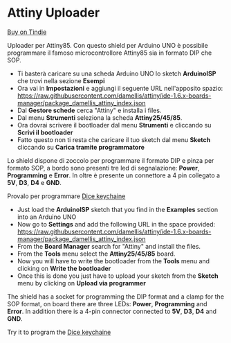 # Attiny Uploader

[Buy on Tindie](https://www.tindie.com/products/chris_maker_/attiny85-uploader/)

Uploader per Attiny85. Con questo shield per Arduino UNO è possibile programmare il famoso microcontrollore Attiny85 sia in formato DIP che SOP. 

- Ti basterà caricare su una scheda Arduino UNO lo sketch **ArduinoISP** che trovi nella sezione **Esempi** 
- Ora vai in **Impostazioni** e aggiungi il seguente URL nell'apposito spazio: 
https://raw.githubusercontent.com/damellis/attiny/ide-1.6.x-boards-manager/package_damellis_attiny_index.json
- Dal **Gestore schede** cerca "Attiny" e installa i files.
- Dal menu **Strumenti** seleziona la scheda **Attiny25/45/85**.
- Ora dovrai scrivere il bootloader dal menu **Strumenti** e cliccando su **Scrivi il bootloader**
- Fatto questo non ti resta che caricare il tuo sketch dal menu **Sketch** cliccando su **Carica tramite programmatore**

Lo shield dispone di zoccolo per programmare il formato DIP e pinza per formato SOP, a bordo sono presenti tre led di segnalazione: **Power**, **Programming** e **Error**. 
In oltre è presente un connettore a 4 pin collegato a **5V**, **D3**, **D4** e **GND**.


Provalo per programmare [Dice keychaine](https://www.tindie.com/products/chris_maker_/attiny85-keychain-dice/)


- Just load the **ArduinoISP** sketch that you find in the **Examples** section into an Arduino UNO
- Now go to **Settings** and add the following URL in the space provided:
https://raw.githubusercontent.com/damellis/attiny/ide-1.6.x-boards-manager/package_damellis_attiny_index.json
- From the **Board Manager** search for "Attiny" and install the files.
- From the **Tools** menu select the **Attiny25/45/85** board.
- Now you will have to write the bootloader from the **Tools** menu and clicking on **Write the bootloader**
- Once this is done you just have to upload your sketch from the **Sketch** menu by clicking on **Upload via programmer**



The shield has a socket for programming the DIP format and a clamp for the SOP format, on board there are three LEDs: **Power**, **Programming** and **Error**.
In addition there is a 4-pin connector connected to **5V**, **D3**, **D4** and **GND**.


Try it to program the [Dice keychaine](https://www.tindie.com/products/chris_maker_/attiny85-keychain-dice/)
